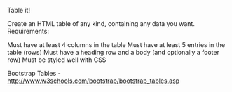 Table it!

Create an HTML table of any kind, containing any data you want. Requirements:

Must have at least 4 columns in the table
Must have at least 5 entries in the table (rows)
Must have a heading row and a body (and optionally a footer row)
Must be styled well with CSS

Bootstrap Tables - http://www.w3schools.com/bootstrap/bootstrap_tables.asp